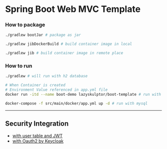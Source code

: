 # Spring Boot Web MVC Template

### How to package
 ```bash  
 ./gradlew bootJar # package as jar
 
 ./gradlew jibDockerBuild # build container image in local
 
 ./gradlew jib # build container image in remote place
 ```

### How to run
```bash
./gradlew # will run with h2 database

# When Container is created
# Environment Value referenced in app.yml file
docker run -itd --name boot-demo lazyskulptor/boot-template # run with h2 database

docker-compose -f src/main/docker/app.yml up -d # run with mysql
```

---
## Security Integration
- [with user table and JWT](https://github.com/lazyskulptor/springboot-mvc-template/tree/feat-security-jwt)
- [with Oauth2 by Keycloak](https://github.com/lazyskulptor/springboot-mvc-template/tree/feat-security-oauth2)
